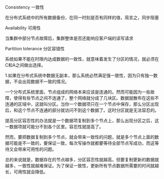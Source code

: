 Consistency 一致性

 在分布式系统中的所有数据备份，在同一时刻是否有同样的值，简言之，同步阻塞

Availability 可用性

当集群中部分节点故障后，集群整体是否还能响应客户端的读写请求

Partition tolerance 分区容错性

系统如果不能在时限内达成数据的一致性，就意味着发生了分区的情况，就必须在C和A之间做出选择。

1.如果在分布式系统中数据无副本，那么系统必然满足强一致性，因为只有独一数据，不会出现数据不一致的情况。

一个分布式系统里面，节点组成的网络本来应该是连通的。然而可能因为一些故障，使得有些节点之间不连通了，整个网络就分成了几块区。数据就散布在这些不连通的区域中，这就叫分区。当你一个数据项只在一个节点中保存，那么分区出现后，和这个节点不连通的部分就访问不到这个数据了。这时分区就是无法容忍的。

提高分区容忍性的办法就是一个数据项复制到多个节点上，那么出现分区之后，这一数据项就可能分不到各个区里。容忍性就提高了。

然而，要把数据复制到多个节点，就会带来一致性的问题，就是多个节点上面的数据可能是不一致的，要保证一致，每次写操作就都要等待全部节点写成功，而这等待又会带来可用性的问题。

总的来说就是，数据存在的节点越多，分区容忍性就越高，但要复制更新的数据就越多，一致性就越难保证。为了保证一致性，更新所有节点数据所需要的时间就越长，可用性就会降低。
